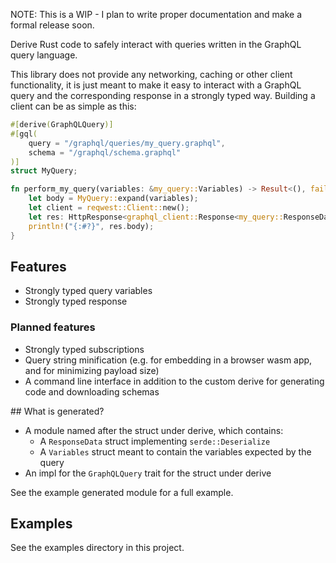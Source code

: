NOTE: This is a WIP - I plan to write proper documentation and make a formal release soon.

Derive Rust code to safely interact with queries written in the GraphQL query language.

This library does not provide any networking, caching or other client functionality, it is just meant to make it easy to interact with a GraphQL query and the corresponding response in a strongly typed way. Building a client can be as simple as this:

```rust
#[derive(GraphQLQuery)]
#[gql(
    query = "/graphql/queries/my_query.graphql",
    schema = "/graphql/schema.graphql"
)]
struct MyQuery;

fn perform_my_query(variables: &my_query::Variables) -> Result<(), failure::Error> {
    let body = MyQuery::expand(variables);
    let client = reqwest::Client::new();
    let res: HttpResponse<graphql_client::Response<my_query::ResponseData>> = client.post("/graphql", body)?;
    println!("{:#?}", res.body);
}
```

## Features

* Strongly typed query variables
* Strongly typed response

### Planned features

* Strongly typed subscriptions
* Query string minification (e.g. for embedding in a browser wasm app, and for minimizing payload size)
* A command line interface in addition to the custom derive for generating code and downloading schemas

## What is generated?

* A module named after the struct under derive, which contains:
  * A `ResponseData` struct implementing `serde::Deserialize`
  * A `Variables` struct meant to contain the variables expected by the query
* An impl for the `GraphQLQuery` trait for the struct under derive

See the example generated module for a full example.

## Examples

See the examples directory in this project.
